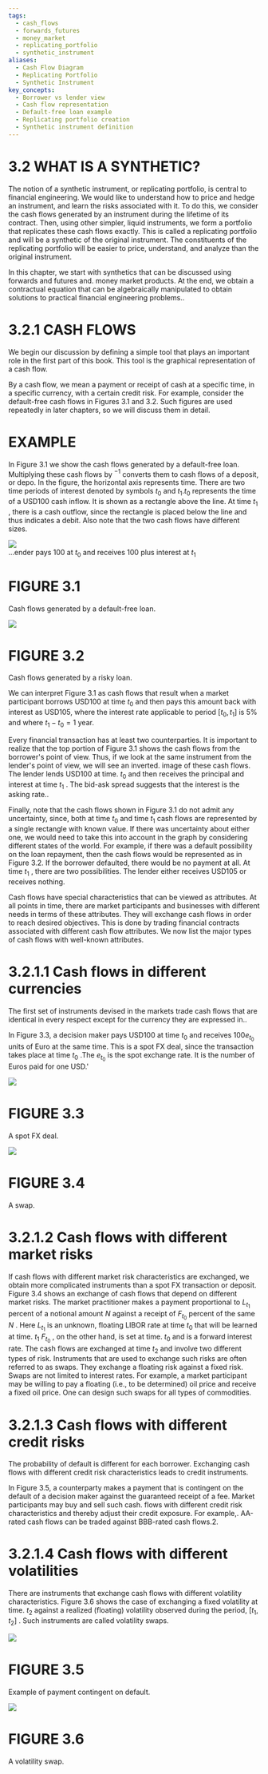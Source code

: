 ```yaml
---
tags:
  - cash_flows
  - forwards_futures
  - money_market
  - replicating_portfolio
  - synthetic_instrument
aliases:
  - Cash Flow Diagram
  - Replicating Portfolio
  - Synthetic Instrument
key_concepts:
  - Borrower vs lender view
  - Cash flow representation
  - Default-free loan example
  - Replicating portfolio creation
  - Synthetic instrument definition
---
```


# 3.2 WHAT IS A SYNTHETIC?  

The notion of a synthetic instrument, or replicating portfolio, is central to financial engineering. We would like to understand how to price and hedge an instrument, and learn the risks associated with it. To do this, we consider the cash flows generated by an instrument during the lifetime of its contract. Then, using other simpler, liquid instruments, we form a portfolio that replicates these cash flows exactly. This is called a replicating portfolio and will be a synthetic of the original instrument. The constituents of the replicating portfolio will be easier to price, understand, and analyze than the original instrument.  

In this chapter, we start with synthetics that can be discussed using forwards and futures and. money market products. At the end, we obtain a contractual equation that can be algebraically manipulated to obtain solutions to practical financial engineering problems..  

# 3.2.1 CASH FLOWS  

We begin our discussion by defining a simple tool that plays an important role in the first part of this book. This tool is the graphical representation of a cash flow.  

By a cash flow, we mean a payment or receipt of cash at a specific time, in a specific currency, with a certain credit risk. For example, consider the default-free cash flows in Figures 3.1 and 3.2. Such figures are used repeatedly in later chapters, so we will discuss them in detail.  

# EXAMPLE  

In Figure 3.1 we show the cash flows generated by a default-free loan. Multiplying these cash flows by $^{-1}$ converts them to cash flows of a deposit, or depo. In the figure, the horizontal axis represents time. There are two time periods of interest denoted by symbols $t_{0}$ and $t_{1}.t_{0}$ represents the time of a USD100 cash inflow. It is shown as a rectangle above the line. At time $t_{1}$ , there is a cash outflow, since the rectangle is placed below the line and thus indicates a debit. Also note that the two cash flows have different sizes.  

![](7f9c3a1ff9da33157dce06bd5d8aaaf8994c21765d3e3b566ca2be1de4e66d98.jpg)  
...ender pays 100 at $t_{0}$ and receives 100 plus interest at $t_{1}$  

# FIGURE 3.1  

Cash flows generated by a default-free loan.  

![](f5a499a7434e1960b5c4aa102b3155c6e4551a6e583f1bbaa6e3dea6998baf6e.jpg)  

# FIGURE 3.2  

Cash flows generated by a risky loan.  

We can interpret Figure 3.1 as cash flows that result when a market participant borrows USD100 at time $t_{0}$ and then pays this amount back with interest as USD105, where the interest rate applicable to period $[t_{0},t_{1}]$ is $5\%$ and where $t_{1}-t_{0}=1$ year.  

Every financial transaction has at least two counterparties. It is important to realize that the top portion of Figure 3.1 shows the cash flows from the borrower's point of view. Thus, if we look at the same instrument from the lender's point of view, we will see an inverted. image of these cash flows. The lender lends USD100 at time. $t_{0}$ and then receives the principal and interest at time $t_{1}$ . The bid-ask spread suggests that the interest is the asking rate..  

Finally, note that the cash flows shown in Figure 3.1 do not admit any uncertainty, since, both at time $t_{0}$ and time $t_{1}$ cash flows are represented by a single rectangle with known value. If there was uncertainty about either one, we would need to take this into account in the graph by considering different states of the world. For example, if there was a default possibility on the loan repayment, then the cash flows would be represented as in Figure 3.2. If the borrower defaulted, there would be no payment at all. At time $t_{1}$ , there are two possibilities. The lender either receives USD105 or receives nothing.  

Cash flows have special characteristics that can be viewed as attributes. At all points in time, there are market participants and businesses with different needs in terms of these attributes. They will exchange cash flows in order to reach desired objectives. This is done by trading financial contracts associated with different cash flow attributes. We now list the major types of cash flows with well-known attributes.  

# 3.2.1.1 Cash flows in different currencies  

The first set of instruments devised in the markets trade cash flows that are identical in every respect except for the currency they are expressed in..  

In Figure 3.3, a decision maker pays USD100 at time $t_{0}$ and receives $100e_{t_{0}}$ units of Euro at the same time. This is a spot FX deal, since the transaction takes place at time $t_{0}$ .The $e_{t_{0}}$ is the spot exchange rate. It is the number of Euros paid for one USD.'  

![](1548757ed581f8ccc5d01790ccd2541525b80561010ca9f5ff55a43f3a1d95d0.jpg)  

# FIGURE 3.3  

A spot FX deal.  

![](36887fd6f4ef50ea333c74880e5ccd6d661cbe201608d9595cf3ddb9244d3282.jpg)  

# FIGURE 3.4  

A swap.  

# 3.2.1.2 Cash flows with different market risks  

If cash flows with different market risk characteristics are exchanged, we obtain more complicated instruments than a spot FX transaction or deposit. Figure 3.4 shows an exchange of cash flows that depend on different market risks. The market practitioner makes a payment proportional to $L_{t_{1}}$ percent of a notional amount $N$ against a receipt of $F_{t_{0}}$ percent of the same $N$ . Here $L_{t_{1}}$ is an unknown, floating LIBOR rate at time $t_{0}$ that will be learned at time. $t_{1}$ $F_{t_{0}}$ , on the other hand, is set at time. $t_{0}$ and is a forward interest rate. The cash flows are exchanged at time $t_{2}$ and involve two different types of risk. Instruments that are used to exchange such risks are often referred to as swaps. They exchange a floating risk against a fixed risk. Swaps are not limited to interest rates. For example, a market participant may be willing to pay a floating (i.e., to be determined) oil price and receive a fixed oil price. One can design such swaps for all types of commodities.  

# 3.2.1.3 Cash flows with different credit risks  

The probability of default is different for each borrower. Exchanging cash flows with different credit risk characteristics leads to credit instruments.  

In Figure 3.5, a counterparty makes a payment that is contingent on the default of a decision maker against the guaranteed receipt of a fee. Market participants may buy and sell such cash. flows with different credit risk characteristics and thereby adjust their credit exposure. For example,. AA-rated cash flows can be traded against BBB-rated cash flows.2.  

# 3.2.1.4 Cash flows with different volatilities  

There are instruments that exchange cash flows with different volatility characteristics. Figure 3.6 shows the case of exchanging a fixed volatility at time. $t_{2}$ against a realized (floating) volatility observed during the period, $[t_{1},t_{2}]$ . Such instruments are called volatility swaps.  

![](3bea884b7e863a3987418ecd658cfb314ee619964d4e7beaf2bc8eb52abc0bde.jpg)  

# FIGURE 3.5  

Example of payment contingent on default.  

![](88746d30f157b0a9905de822f4cf590714c015c953b58e5b373e221cf7b4de7b.jpg)  

# FIGURE 3.6  

A volatility swap.  
